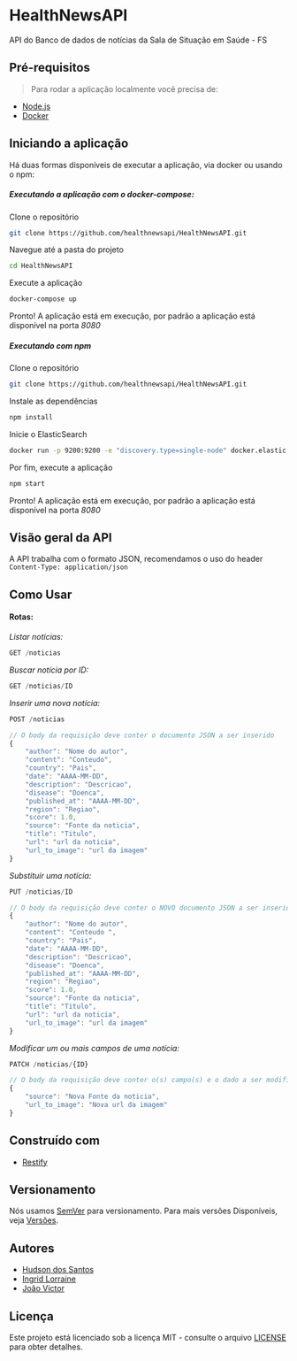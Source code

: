 # HealthNewsAPI

API do Banco de dados de notícias da Sala de Situação em Saúde - FS

## Pré-requisitos

> Para rodar a aplicação localmente você precisa de:

* [Node.js](https://nodejs.org/)
* [Docker](https://www.docker.com/)


## Iniciando a aplicação

Há duas formas disponíveis de executar a aplicação, via docker ou usando o npm:

##### Executando a aplicação com o docker-compose:
Clone o repositório

```sh
git clone https://github.com/healthnewsapi/HealthNewsAPI.git
```

Navegue até a pasta do projeto

```sh
cd HealthNewsAPI
```

Execute a aplicação

```sh
docker-compose up
```
Pronto! A aplicação está em execução, por padrão a aplicação está disponível na porta _8080_

##### Executando com npm
Clone o repositório

```sh
git clone https://github.com/healthnewsapi/HealthNewsAPI.git
```

Instale as dependências
```sh
npm install
```

Inicie o ElasticSearch

```sh
docker run -p 9200:9200 -e "discovery.type=single-node" docker.elastic.co/elasticsearch/elasticsearch:7.1.1
```

Por fim, execute a aplicação

```sh
npm start
```
Pronto! A aplicação está em execução, por padrão a aplicação está disponível na porta _8080_

## Visão geral da API

A API trabalha com o formato JSON, recomendamos o uso do header `Content-Type: application/json`

## Como Usar


#### **Rotas:**

_Listar notícias:_
```javascript
GET /noticias
```

_Buscar notícia por ID:_

```javascript
GET /noticias/ID
```

_Inserir uma nova notícia:_

```javascript
POST /noticias

// O body da requisição deve conter o documento JSON a ser inserido
{
    "author": "Nome do autor",
    "content": "Conteudo",
    "country": "Pais",
    "date": "AAAA-MM-DD",
    "description": "Descricao",
    "disease": "Doenca",
    "published_at": "AAAA-MM-DD",
    "region": "Regiao",
    "score": 1.0,
    "source": "Fonte da noticia",
    "title": "Titulo",
    "url": "url da noticia",
    "url_to_image": "url da imagem"
}
```

_Substituir uma notícia:_

```javascript
PUT /noticias/ID

// O body da requisição deve conter o NOVO documento JSON a ser inserido no ID indicado
{
    "author": "Nome do autor",
    "content": "Conteudo ",
    "country": "Pais",
    "date": "AAAA-MM-DD",
    "description": "Descricao",
    "disease": "Doenca",
    "published_at": "AAAA-MM-DD",
    "region": "Regiao",
    "score": 1.0,
    "source": "Fonte da noticia",
    "title": "Titulo",
    "url": "url da noticia",
    "url_to_image": "url da imagem"
}
```

_Modificar um ou mais campos de uma notícia:_

```javascript
PATCH /noticias/{ID}

// O body da requisição deve conter o(s) campo(s) e o dado a ser modificado
{
    "source": "Nova Fonte da noticia",
    "url_to_image": "Nova url da imagem"
}
```


<!-- ## Running the tests

Explain how to run the automated tests for this system

### Break down into end to end tests

Explain what these tests test and why

```
Give an example
```

### And coding style tests

Explain what these tests test and why

```
Give an example
```

## Deployment

Add additional notes about how to deploy this on a live system
 -->

## Construído com

* [Restify](http://restify.com/)

## Versionamento

Nós usamos [SemVer](http://semver.org/) para versionamento. Para mais versões Disponíveis, veja [Versões](https://github.com/healthnewsapi/HealthNewsAPI/tags). 

## Autores

* [Hudson dos Santos](https://github.com/hdusantos)
* [Ingrid Lorraine](https://github.com/lorrainesilva)
* [João Victor](https://github.com/joao-victor-silva)

## Licença

Este projeto está licenciado sob a licença MIT - consulte o arquivo [LICENSE](LICENSE) para obter detalhes.
